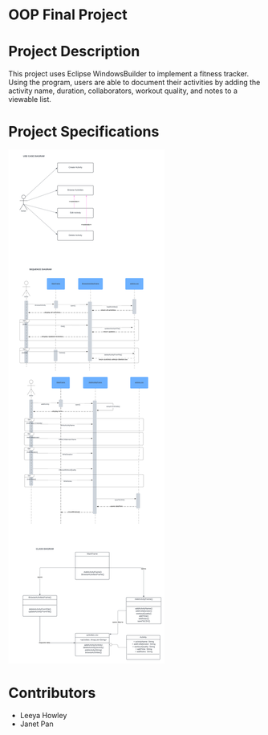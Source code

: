 # OOP Final Project

# Project Description
This project uses Eclipse WindowsBuilder to implement a fitness tracker. Using the program, users are able to document their activities by adding the activity name, duration, collaborators, workout quality, and notes to a viewable list.

# Project Specifications
![projectDiagrams](umlDiagrams.png)


# Contributors
- Leeya Howley
- Janet Pan

